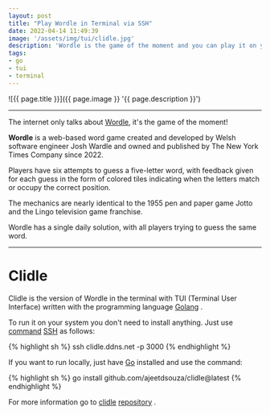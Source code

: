 ```yaml
---
layout: post
title: "Play Wordle in Terminal via SSH"
date: 2022-04-14 11:49:39
image: '/assets/img/tui/clidle.jpg'
description: 'Wordle is the game of the moment and you can play it on your terminal with this version written in Go.'
tags:
- go
- tui
- terminal
---
```


![{{ page.title }}]({{ page.image }} '{{ page.description }}')

---

The internet only talks about [Wordle](https://en.wikipedia.org/wiki/Wordle), it's the game of the moment!

**Wordle** is a web-based word game created and developed by Welsh software engineer Josh Wardle and owned and published by The New York Times Company since 2022.

Players have six attempts to guess a five-letter word, with feedback given for each guess in the form of colored tiles indicating when the letters match or occupy the correct position.

The mechanics are nearly identical to the 1955 pen and paper game Jotto and the Lingo television game franchise.

Wordle has a single daily solution, with all players trying to guess the same word.

---

# Clidle
Clidle is the version of Wordle in the terminal with TUI (Terminal User Interface) written with the programming language [Golang](https://terminalroot.com/tags#go) .

To run it on your system you don't need to install anything. Just use [command](https://terminalroot.com/tags#commands) [SSH](https://terminalroot.com/tags#ssh) as follows:

{% highlight sh %}
ssh clidle.ddns.net -p 3000
{% endhighlight %}

If you want to run locally, just have [Go](https://terminalroot.com/tags#go) installed and use the command:

{% highlight sh %}
go install github.com/ajeetdsouza/clidle@latest
{% endhighlight %}

For more information go to [clidle](https://github.com/ajeetdsouza/clidle) [repository](https://github.com/ajeetdsouza/clidle) .

